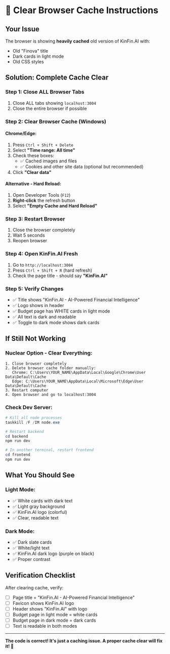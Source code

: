 # 🔄 Clear Browser Cache Instructions

## Your Issue
The browser is showing **heavily cached** old version of KinFin.AI with:
- Old "Finova" title
- Dark cards in light mode
- Old CSS styles

## Solution: Complete Cache Clear

### Step 1: Close ALL Browser Tabs
1. Close ALL tabs showing `localhost:3004`
2. Close the entire browser if possible

### Step 2: Clear Browser Cache (Windows)

#### Chrome/Edge:
1. Press `Ctrl + Shift + Delete`
2. Select **"Time range: All time"**
3. Check these boxes:
   - ✅ Cached images and files
   - ✅ Cookies and other site data (optional but recommended)
4. Click **"Clear data"**

#### Alternative - Hard Reload:
1. Open Developer Tools (`F12`)
2. **Right-click** the refresh button
3. Select **"Empty Cache and Hard Reload"**

### Step 3: Restart Browser
1. Close the browser completely
2. Wait 5 seconds
3. Reopen browser

### Step 4: Open KinFin.AI Fresh
1. Go to `http://localhost:3004`
2. Press `Ctrl + Shift + R` (hard refresh)
3. Check the page title - should say **"KinFin.AI"**

### Step 5: Verify Changes
- ✅ Title shows "KinFin.AI - AI-Powered Financial Intelligence"
- ✅ Logo shows in header
- ✅ Budget page has WHITE cards in light mode
- ✅ All text is dark and readable
- ✅ Toggle to dark mode shows dark cards

## If Still Not Working

### Nuclear Option - Clear Everything:
```
1. Close browser completely
2. Delete browser cache folder manually:
   Chrome: C:\Users\YOUR_NAME\AppData\Local\Google\Chrome\User Data\Default\Cache
   Edge: C:\Users\YOUR_NAME\AppData\Local\Microsoft\Edge\User Data\Default\Cache
3. Restart computer
4. Open browser and go to localhost:3004
```

### Check Dev Server:
```powershell
# Kill all node processes
taskkill /F /IM node.exe

# Restart backend
cd backend
npm run dev

# In another terminal, restart frontend
cd frontend
npm run dev
```

## What You Should See

### Light Mode:
- ✅ White cards with dark text
- ✅ Light gray background
- ✅ KinFin.AI logo (colorful)
- ✅ Clear, readable text

### Dark Mode:
- ✅ Dark slate cards
- ✅ White/light text
- ✅ KinFin.AI dark logo (purple on black)
- ✅ Proper contrast

## Verification Checklist

After clearing cache, verify:
- [ ] Page title = "KinFin.AI - AI-Powered Financial Intelligence"
- [ ] Favicon shows KinFin.AI logo
- [ ] Header shows "KinFin.AI" with logo
- [ ] Budget page in light mode = white cards
- [ ] Budget page in dark mode = dark cards
- [ ] Text is readable in both modes

---

**The code is correct! It's just a caching issue. A proper cache clear will fix it! 🚀**








